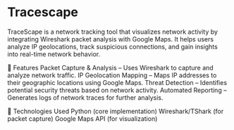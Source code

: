 # Tracescape
TraceScape is a network tracking tool that visualizes network activity by integrating Wireshark packet analysis with Google Maps. It helps users analyze IP geolocations, track suspicious connections, and gain insights into real-time network behavior.

🚀 Features
Packet Capture & Analysis – Uses Wireshark to capture and analyze network traffic.
IP Geolocation Mapping – Maps IP addresses to their geographic locations using Google Maps.
Threat Detection – Identifies potential security threats based on network activity.
Automated Reporting – Generates logs of network traces for further analysis.

🔧 Technologies Used
Python (core implementation)
Wireshark/TShark (for packet capture)
Google Maps API (for visualization)

